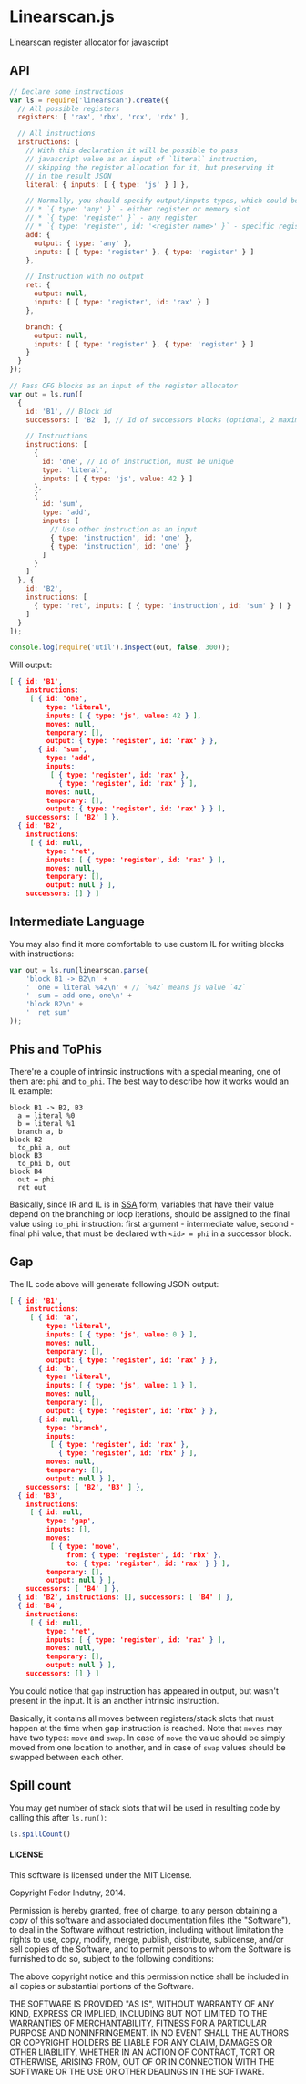 # Linearscan.js

Linearscan register allocator for javascript

## API

```javascript
// Declare some instructions
var ls = require('linearscan').create({
  // All possible registers
  registers: [ 'rax', 'rbx', 'rcx', 'rdx' ],

  // All instructions
  instructions: {
    // With this declaration it will be possible to pass
    // javascript value as an input of `literal` instruction,
    // skipping the register allocation for it, but preserving it
    // in the result JSON
    literal: { inputs: [ { type: 'js' } ] },

    // Normally, you should specify output/inputs types, which could be:
    // * `{ type: 'any' }` - either register or memory slot
    // * `{ type: 'register' }` - any register
    // * `{ type: 'register', id: '<register name>' }` - specific register
    add: {
      output: { type: 'any' },
      inputs: [ { type: 'register' }, { type: 'register' } ]
    },

    // Instruction with no output
    ret: {
      output: null,
      inputs: [ { type: 'register', id: 'rax' } ]
    },

    branch: {
      output: null,
      inputs: [ { type: 'register' }, { type: 'register' } ]
    }
  }
});

// Pass CFG blocks as an input of the register allocator
var out = ls.run([
  {
    id: 'B1', // Block id
    successors: [ 'B2' ], // Id of successors blocks (optional, 2 maximum)

    // Instructions
    instructions: [
      {
        id: 'one', // Id of instruction, must be unique
        type: 'literal',
        inputs: [ { type: 'js', value: 42 } ]
      },
      {
        id: 'sum',
        type: 'add',
        inputs: [
          // Use other instruction as an input
          { type: 'instruction', id: 'one' },
          { type: 'instruction', id: 'one' }
        ]
      }
    ]
  }, {
    id: 'B2',
    instructions: [
      { type: 'ret', inputs: [ { type: 'instruction', id: 'sum' } ] }
    ]
  }
]);

console.log(require('util').inspect(out, false, 300));
```

Will output:

```json
[ { id: 'B1',
    instructions:
     [ { id: 'one',
         type: 'literal',
         inputs: [ { type: 'js', value: 42 } ],
         moves: null,
         temporary: [],
         output: { type: 'register', id: 'rax' } },
       { id: 'sum',
         type: 'add',
         inputs:
          [ { type: 'register', id: 'rax' },
            { type: 'register', id: 'rax' } ],
         moves: null,
         temporary: [],
         output: { type: 'register', id: 'rax' } } ],
    successors: [ 'B2' ] },
  { id: 'B2',
    instructions:
     [ { id: null,
         type: 'ret',
         inputs: [ { type: 'register', id: 'rax' } ],
         moves: null,
         temporary: [],
         output: null } ],
    successors: [] } ]
```

## Intermediate Language

You may also find it more comfortable to use custom IL for writing blocks with
instructions:

```javascript
var out = ls.run(linearscan.parse(
    'block B1 -> B2\n' +
    '  one = literal %42\n' + // `%42` means js value `42`
    '  sum = add one, one\n' +
    'block B2\n' +
    '  ret sum'
));
```

## Phis and ToPhis

There're a couple of intrinsic instructions with a special meaning, one of them
are: `phi` and `to_phi`. The best way to describe how it works would an IL
example:

```IL
block B1 -> B2, B3
  a = literal %0
  b = literal %1
  branch a, b
block B2
  to_phi a, out
block B3
  to_phi b, out
block B4
  out = phi
  ret out
```

Basically, since IR and IL is in [SSA][0] form, variables that have their value
depend on the branching or loop iterations, should be assigned to the final
value using `to_phi` instruction: first argument - intermediate value, second -
final phi value, that must be declared with `<id> = phi` in a successor block.

## Gap

The IL code above will generate following JSON output:

```json
[ { id: 'B1',
    instructions:
     [ { id: 'a',
         type: 'literal',
         inputs: [ { type: 'js', value: 0 } ],
         moves: null,
         temporary: [],
         output: { type: 'register', id: 'rax' } },
       { id: 'b',
         type: 'literal',
         inputs: [ { type: 'js', value: 1 } ],
         moves: null,
         temporary: [],
         output: { type: 'register', id: 'rbx' } },
       { id: null,
         type: 'branch',
         inputs:
          [ { type: 'register', id: 'rax' },
            { type: 'register', id: 'rbx' } ],
         moves: null,
         temporary: [],
         output: null } ],
    successors: [ 'B2', 'B3' ] },
  { id: 'B3',
    instructions:
     [ { id: null,
         type: 'gap',
         inputs: [],
         moves:
          [ { type: 'move',
              from: { type: 'register', id: 'rbx' },
              to: { type: 'register', id: 'rax' } } ],
         temporary: [],
         output: null } ],
    successors: [ 'B4' ] },
  { id: 'B2', instructions: [], successors: [ 'B4' ] },
  { id: 'B4',
    instructions:
     [ { id: null,
         type: 'ret',
         inputs: [ { type: 'register', id: 'rax' } ],
         moves: null,
         temporary: [],
         output: null } ],
    successors: [] } ]
```

You could notice that `gap` instruction has appeared in output, but wasn't
present in the input. It is an another intrinsic instruction.

Basically, it contains all moves between registers/stack slots that must happen
at the time when gap instruction is reached. Note that `moves` may have two
types: `move` and `swap`. In case of `move` the value should be simply moved
from one location to another, and in case of `swap` values should be swapped
between each other.

## Spill count

You may get number of stack slots that will be used in resulting code by
calling this after `ls.run()`:

```javascript
ls.spillCount()
```

#### LICENSE

This software is licensed under the MIT License.

Copyright Fedor Indutny, 2014.

Permission is hereby granted, free of charge, to any person obtaining a
copy of this software and associated documentation files (the
"Software"), to deal in the Software without restriction, including
without limitation the rights to use, copy, modify, merge, publish,
distribute, sublicense, and/or sell copies of the Software, and to permit
persons to whom the Software is furnished to do so, subject to the
following conditions:

The above copyright notice and this permission notice shall be included
in all copies or substantial portions of the Software.

THE SOFTWARE IS PROVIDED "AS IS", WITHOUT WARRANTY OF ANY KIND, EXPRESS
OR IMPLIED, INCLUDING BUT NOT LIMITED TO THE WARRANTIES OF
MERCHANTABILITY, FITNESS FOR A PARTICULAR PURPOSE AND NONINFRINGEMENT. IN
NO EVENT SHALL THE AUTHORS OR COPYRIGHT HOLDERS BE LIABLE FOR ANY CLAIM,
DAMAGES OR OTHER LIABILITY, WHETHER IN AN ACTION OF CONTRACT, TORT OR
OTHERWISE, ARISING FROM, OUT OF OR IN CONNECTION WITH THE SOFTWARE OR THE
USE OR OTHER DEALINGS IN THE SOFTWARE.

[0]: http://en.wikipedia.org/wiki/Static_single_assignment_form
